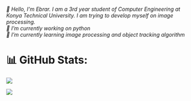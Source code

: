 <H6>💫 Hello, I'm Ebrar. I am a 3rd year student of Computer Engineering at Konya Technical University. I am trying to develop myself on image processing.<br>
🔭 I’m currently working on python<br>🌱 I’m currently learning image processing and object tracking algorithm</H6> 

# 📊 GitHub Stats:
![](https://github-readme-stats.vercel.app/api/top-langs/?username=ebraar&theme=dark&hide_border=false&include_all_commits=false&count_private=false&layout=compact)

[![](https://visitcount.itsvg.in/api?id=ebraar&icon=0&color=0)](https://visitcount.itsvg.in)

<!-- Proudly created with GPRM ( https://gprm.itsvg.in ) -->
